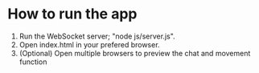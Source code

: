 # How to run the app
  1. Run the WebSocket server; "node js/server.js".
  2. Open index.html in your prefered browser.
  3. (Optional) Open multiple browsers to preview the chat and movement function
  
